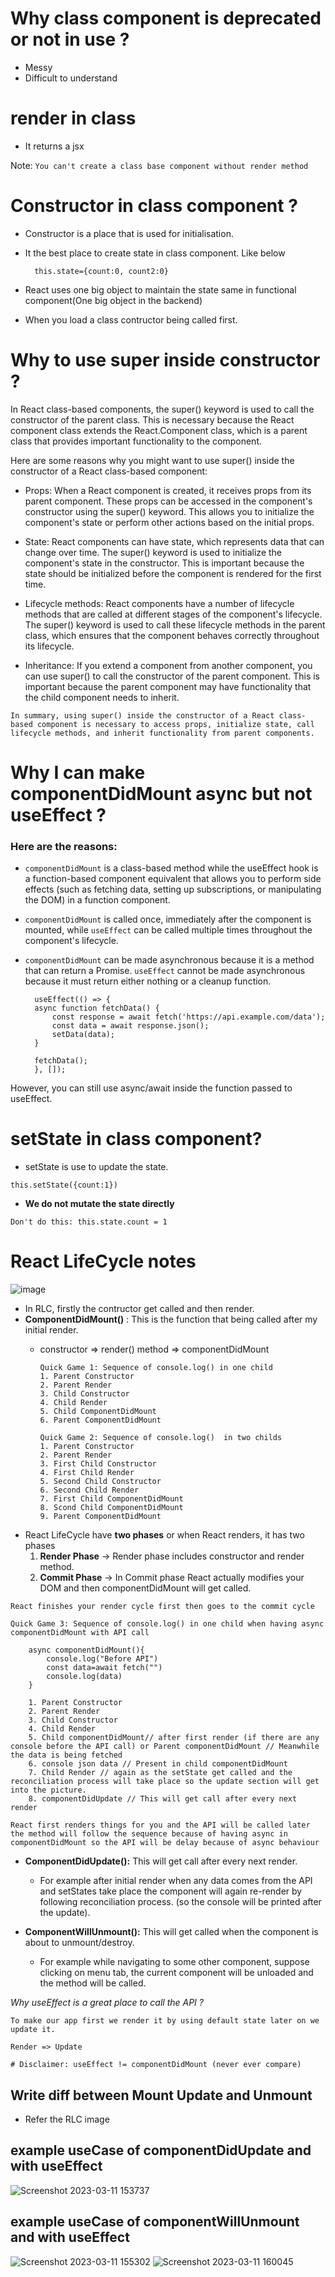 # Why class component is deprecated or not in use ?
- Messy
- Difficult to understand

# render in class
- It returns a jsx 

Note: `You can't create a class base component without render method`

# Constructor in class component ?
- Constructor is a place that is used for initialisation.
- It the best place to create state in class component. Like below
        
        this.state={count:0, count2:0}

- React uses one big object to maintain the state same in functional component(One big object in the backend)
- When you load a class contructor being called first.

# Why to use super inside constructor ?

In React class-based components, the super() keyword is used to call the constructor of the parent class. This is necessary because the React component class extends the React.Component class, which is a parent class that provides important functionality to the component.

Here are some reasons why you might want to use super() inside the constructor of a React class-based component:

- Props: When a React component is created, it receives props from its parent component. These props can be accessed in the component's constructor using the super() keyword. This allows you to initialize the component's state or perform other actions based on the initial props.

- State: React components can have state, which represents data that can change over time. The super() keyword is used to initialize the component's state in the constructor. This is important because the state should be initialized before the component is rendered for the first time.

- Lifecycle methods: React components have a number of lifecycle methods that are called at different stages of the component's lifecycle. The super() keyword is used to call these lifecycle methods in the parent class, which ensures that the component behaves correctly throughout its lifecycle.

- Inheritance: If you extend a component from another component, you can use super() to call the constructor of the parent component. This is important because the parent component may have functionality that the child component needs to inherit.

`In summary, using super() inside the constructor of a React class-based component is necessary to access props, initialize state, call lifecycle methods, and inherit functionality from parent components.`

# Why I can make componentDidMount async but not useEffect ?
### Here are the reasons:
- `componentDidMount` is a class-based method while the useEffect hook is a function-based component equivalent that allows you to perform side effects (such as fetching data, setting up subscriptions, or manipulating the DOM) in a function component. 
- `componentDidMount` is called once, immediately after the component is mounted, while `useEffect` can be called multiple times throughout the component's lifecycle.
- `componentDidMount` can be made asynchronous because it is a method that can return a Promise. `useEffect` cannot be made asynchronous because it must return either nothing or a cleanup function.

        useEffect(() => {
        async function fetchData() {
            const response = await fetch('https://api.example.com/data');
            const data = await response.json();
            setData(data);
        }

        fetchData();
        }, []);

However, you can still use async/await inside the function passed to useEffect.



# setState in class component?
- setState is use to update the state.
  
`this.setState({count:1})`

- **We do not mutate the state directly**

`Don't do this: this.state.count = 1`

# **React LifeCycle notes**
![image](https://user-images.githubusercontent.com/42863919/224479759-0fba79ba-de5f-4947-9538-4de4a71d6103.png)

- In RLC, firstly the contructor get called and then render.
- **ComponentDidMount()** : This is the function that being called after my initial render.
  - constructor => render() method => componentDidMount

        Quick Game 1: Sequence of console.log() in one child
        1. Parent Constructor
        2. Parent Render
        3. Child Constructor
        4. Child Render
        5. Child ComponentDidMount
        6. Parent ComponentDidMount

        Quick Game 2: Sequence of console.log()  in two childs 
        1. Parent Constructor
        2. Parent Render
        3. First Child Constructor
        4. First Child Render
        5. Second Child Constructor
        6. Second Child Render
        7. First Child ComponentDidMount
        8. Scond Child ComponentDidMount
        9. Parent ComponentDidMount
   

- React LifeCycle have **two phases** or when React renders, it has two phases
    1. **Render Phase** -> Render phase includes constructor and render method.
    2. **Commit Phase** -> In Commit phase React actually modifies your DOM and then componentDidMount will get called.
   
`React finishes your render cycle first then goes to the commit cycle`

    Quick Game 3: Sequence of console.log() in one child when having async componentDidMount with API call

        async componentDidMount(){
            console.log("Before API")
            const data=await fetch("")
            console.log(data)
        }

        1. Parent Constructor
        2. Parent Render
        3. Child Constructor
        4. Child Render
        5. Child componentDidMount// after first render (if there are any console before the API call) or Parent componentDidMount // Meanwhile the data is being fetched 
        6. console json data // Present in child componentDidMount
        7. Child Render // again as the setState get called and the reconciliation process will take place so the update section will get into the picture.
        8. componentDidUpdate // This will get call after every next render
    
   

`React first renders things for you and the API will be called later the method will follow the sequence because of having async in componentDidMount so the API will be delay because of async behaviour`

- **ComponentDidUpdate():** This will get call after every next render.
    - For example after initial render when any data  comes from the API and setStates take place the component will again re-render by following reconciliation process. (so the console will be printed after the update).


- **ComponentWillUnmount():** 
 This will get called when the component is about to unmount/destroy.
    - For example while navigating to some other component, suppose clicking on menu tab, the current component will be unloaded and the method will be called.



*Why useEffect is a great place to call the API ?*

    To make our app first we render it by using default state later on we update it.

    Render => Update

`# Disclaimer: useEffect != componentDidMount (never ever compare)`

## Write diff between Mount Update and Unmount
- Refer the RLC image 
## example useCase of componentDidUpdate and with useEffect
![Screenshot 2023-03-11 153737](https://user-images.githubusercontent.com/42863919/224479670-0f9a0e9a-3854-4982-9b23-67858ee805b7.png)


## example useCase of componentWillUnmount and with useEffect
![Screenshot 2023-03-11 155302](https://user-images.githubusercontent.com/42863919/224479657-30a6ecf7-6046-46fd-bd83-d2e89abe5376.png)
![Screenshot 2023-03-11 160045](https://user-images.githubusercontent.com/42863919/224479648-e6710dee-669c-478d-bd40-60f8667cd59d.png)
